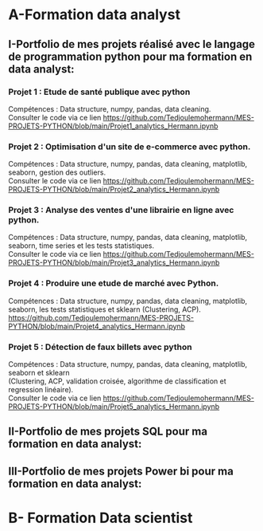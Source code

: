 # A-Formation data analyst 

## I-Portfolio de mes projets réalisé avec le langage de programmation python pour ma formation en data analyst:   
### Projet 1 : Etude de santé publique avec python  
Compétences : Data structure, numpy, pandas, data cleaning.     
Consulter le code via ce lien
https://github.com/Tedjoulemohermann/MES-PROJETS-PYTHON/blob/main/Projet1_analytics_Hermann.ipynb

### Projet 2 : Optimisation d'un site de e-commerce avec python.  
Compétences : Data structure, numpy, pandas, data cleaning, matplotlib, seaborn, gestion des outliers.        
Consulter le code via ce lien
https://github.com/Tedjoulemohermann/MES-PROJETS-PYTHON/blob/main/Projet2_analytics_Hermann.ipynb

### Projet 3 : Analyse des ventes d'une librairie en ligne avec python.    
Compétences : Data structure, numpy, pandas, data cleaning, matplotlib, seaborn, time series et les tests statistiques.      
Consulter le code via ce lien
https://github.com/Tedjoulemohermann/MES-PROJETS-PYTHON/blob/main/Projet3_analytics_Hermann.ipynb

### Projet 4 : Produire une etude de marché avec Python.    
Compétences : Data structure, numpy, pandas, data cleaning, matplotlib, seaborn, les tests statistiques et sklearn (Clustering, ACP).    
https://github.com/Tedjoulemohermann/MES-PROJETS-PYTHON/blob/main/Projet4_analytics_Hermann.ipynb

### Projet 5 : Détection de faux billets avec python  
Compétences : Data structure, numpy, pandas, data cleaning, matplotlib, seaborn et sklearn   
(Clustering, ACP, validation croisée, algorithme de classification et regression linéaire).      
Consulter le code via ce lien
https://github.com/Tedjoulemohermann/MES-PROJETS-PYTHON/blob/main/Projet5_analytics_Hermann.ipynb

## II-Portfolio de mes projets  SQL pour ma formation en data analyst:
## III-Portfolio de mes projets Power bi pour ma formation en data analyst:
# B- Formation Data scientist
